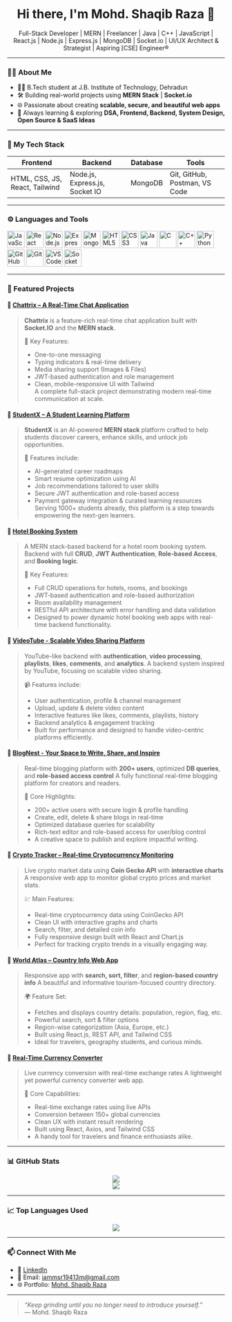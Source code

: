 <h1 align="center">Hi there, I'm Mohd. Shaqib Raza 👋</h1>

<p align="center">
  Full-Stack Developer | MERN | Freelancer | Java | C++ | JavaScript | React.js | Node.js | Express.js | MongoDB | Socket.io | UI/UX Architect & Strategist | Aspiring [CSE] Engineer®
</p>

---

### 👨‍💻 About Me
- 🧑‍🎓 B.Tech student at J.B. Institute of Technology, Dehradun  
- 🛠️ Building real-world projects using **MERN Stack**  | **Socket.io**
- 🌐 Passionate about creating **scalable, secure, and beautiful web apps**  
- 💬 Always learning & exploring **DSA, Frontend, Backend, System Design, Open Source & SaaS Ideas**

---

### 💼 My Tech Stack

| Frontend | Backend | Database | Tools |
|---------|---------|----------|-------|
| HTML, CSS, JS, React, Tailwind | Node.js, Express.js, Socket IO | MongoDB | Git, GitHub, Postman, VS Code |

---

### ⚙️ Languages and Tools

<p align="left">
  <img src="https://cdn.jsdelivr.net/gh/devicons/devicon/icons/javascript/javascript-original.svg" width="40" height="40" alt="JavaScript"/>
  <img src="https://cdn.jsdelivr.net/gh/devicons/devicon/icons/react/react-original.svg" width="40" height="40" alt="React"/>
  <img src="https://cdn.jsdelivr.net/gh/devicons/devicon/icons/nodejs/nodejs-original.svg" width="40" height="40" alt="Node.js"/>
  <img src="https://cdn.jsdelivr.net/gh/devicons/devicon/icons/express/express-original.svg" width="40" font-white height="40" alt="Express"/>
  <img src="https://cdn.jsdelivr.net/gh/devicons/devicon/icons/mongodb/mongodb-original.svg" width="40" height="40" alt="MongoDB"/>
  <img src="https://cdn.jsdelivr.net/gh/devicons/devicon/icons/html5/html5-original.svg" width="40" height="40" alt="HTML5"/>
  <img src="https://cdn.jsdelivr.net/gh/devicons/devicon/icons/css3/css3-original.svg" width="40" height="40" alt="CSS3"/>
  <img src="https://cdn.jsdelivr.net/gh/devicons/devicon/icons/java/java-original.svg" width="40" height="40" alt="Java"/>
  <img src="https://cdn.jsdelivr.net/gh/devicons/devicon/icons/c/c-original.svg" width="40" height="40" alt="C"/>
  <img src="https://cdn.jsdelivr.net/gh/devicons/devicon/icons/cplusplus/cplusplus-original.svg" width="40" height="40" alt="C++"/>
  <img src="https://cdn.jsdelivr.net/gh/devicons/devicon/icons/python/python-original.svg" width="40" height="40" alt="Python"/>
  <img src="https://cdn.jsdelivr.net/gh/devicons/devicon/icons/github/github-original.svg" width="40" height="40" alt="GitHub"/>
  <img src="https://cdn.jsdelivr.net/gh/devicons/devicon/icons/git/git-original.svg" width="40" height="40" alt="Git"/>
  <img src="https://cdn.jsdelivr.net/gh/devicons/devicon/icons/vscode/vscode-original.svg" width="40" height="40" alt="VS Code"/>
  <img src="https://cdn.jsdelivr.net/gh/devicons/devicon/icons/socketio/socketio-original.svg" width="40" height="40" alt="Socket IO"/>
</p>

---

### 🧩 Featured Projects

#### 🔹 [Chattrix – A Real-Time Chat Application](https://github.com/IamMSR-01/Chat-App)  
> **Chattrix** is a feature-rich real-time chat application built with **Socket.IO** and the **MERN stack**.
> 
> 💬 Key Features:  
> - One-to-one messaging  
> - Typing indicators & real-time delivery  
> - Media sharing support (Images & Files)  
> - JWT-based authentication and role management  
> - Clean, mobile-responsive UI with Tailwind  
> A complete full-stack project demonstrating modern real-time communication at scale.

#### 🔹 [StudentX – A Student Learning Platform](https://github.com/IamMSR-01/studentx)  
> **StudentX** is an AI-powered **MERN stack** platform crafted to help students discover careers, enhance skills, and unlock job opportunities.
>  
> 🚀 Features include:  
> - AI-generated career roadmaps  
> - Smart resume optimization using AI  
> - Job recommendations tailored to user skills  
> - Secure JWT authentication and role-based access  
> - Payment gateway integration & curated learning resources  
> Serving 1000+ students already, this platform is a step towards empowering the next-gen learners.

#### 🔹 [Hotel Booking System](https://github.com/IamMSR-01/Hotel-Management)
> A MERN stack-based backend for a hotel room booking system.
> Backend with full **CRUD**, **JWT Authentication**, **Role-based Access**, and **Booking logic**.
> 
> 🏨 Key Features:
> - Full CRUD operations for hotels, rooms, and bookings
> - JWT-based authentication and role-based authorization
> - Room availability management
> - RESTful API architecture with error handling and data validation
> - Designed to power dynamic hotel booking web apps with real-time backend functionality.

#### 🔹 [VideoTube - Scalable Video Sharing Platform](https://github.com/IamMSR-01/Youtube-clone-backend)
> YouTube-like backend with **authentication**, **video processing**, **playlists**, **likes**, **comments**, and **analytics**.
> A backend system inspired by YouTube, focusing on scalable video sharing.
> 
> 📹 Features include:
> - User authentication, profile & channel management
> - Upload, update & delete video content
> - Interactive features like likes, comments, playlists, history
> - Backend analytics & engagement tracking
> - Built for performance and designed to handle video-centric platforms efficiently.

#### 🔹 [BlogNest - Your Space to Write, Share, and Inspire](https://blog-app-orpin-rho.vercel.app/)
> Real-time blogging platform with **200+ users**, optimized **DB queries**, and **role-based access control**
> A fully functional real-time blogging platform for creators and readers.
> 
> 📝 Core Highlights:
> - 200+ active users with secure login & profile handling
> - Create, edit, delete & share blogs in real-time
> - Optimized database queries for scalability
> - Rich-text editor and role-based access for user/blog control
> - A creative space to publish and explore impactful writing.

#### 🔹 [Crypto Tracker – Real-time Cryptocurrency Monitoring](https://crypto-tracker-raza.vercel.app/)
> Live crypto market data using **Coin Gecko API** with **interactive charts**
> A responsive web app to monitor global crypto prices and market stats.
> 
> 💹 Main Features:
> - Real-time cryptocurrency data using CoinGecko API
> - Clean UI with interactive graphs and charts
> - Search, filter, and detailed coin info
> - Fully responsive design built with React and Chart.js
> - Perfect for tracking crypto trends in a visually engaging way.

#### 🔹 [World Atlas – Country Info Web App](https://world-atlas-ivory.vercel.app/)
> Responsive app with **search, sort, filter**, and **region-based country info**
> A beautiful and informative tourism-focused country directory.
> 
> 🌍 Feature Set:
> - Fetches and displays country details: population, region, flag, etc.
> - Powerful search, sort & filter options
> - Region-wise categorization (Asia, Europe, etc.)
> - Built using React.js, REST API, and Tailwind CSS
> - Ideal for travelers, geography students, and curious minds.

#### 🔹 [Real-Time Currency Converter](https://currency-converter-gamma-two-92.vercel.app/)
> Live currency conversion with real-time exchange rates
> A lightweight yet powerful currency converter web app.
> 
> 💱 Core Capabilities:
> - Real-time exchange rates using live APIs
> - Conversion between 150+ global currencies
> - Clean UX with instant result rendering
> - Built using React, Axios, and Tailwind CSS
> - A handy tool for travelers and finance enthusiasts alike.

---

### 📊 GitHub Stats

<p align="center">
  <img src="https://github-readme-stats.vercel.app/api?username=IamMSR-01&show_icons=true&theme=github_dark" />
  <br/>
  <img src="https://github-readme-streak-stats.herokuapp.com/?user=IamMSR-01&theme=github-dark"/>
</p>

---

### 📈 Top Languages Used

<p align="center">
  <img src="https://github-readme-stats.vercel.app/api/top-langs/?username=IamMSR-01&layout=compact&theme=github_dark" />
</p>

---

### 📫 Connect With Me

- 💼 [LinkedIn](https://www.linkedin.com/in/mohd-shaqib-raza/)
- 📧 Email: iammsr19413m@gmail.com
- 🌐 Portfolio: [Mohd. Shaqib Raza](https://mohd-shaqib-raza.vercel.app/)

---

> *“Keep grinding until you no longer need to introduce yourself.”*  
> — Mohd. Shaqib Raza
